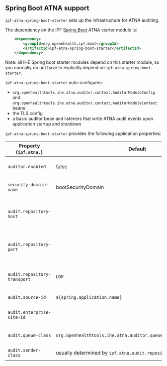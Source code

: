 ## Spring Boot ATNA support

`ipf-atna-spring-boot-starter` sets up the infrastructure for ATNA auditing.
 
The dependency on the IPF [Spring Boot] ATNA starter module is:

```xml
    <dependency>
        <groupId>org.openehealth.ipf.boot</groupId>
        <artifactId>ipf-atna-spring-boot-starter</artifactId>
    </dependency>
```

Note: all IHE Spring boot starter modules depend on this starter module, so you normally do not have to
explicitly depend on `ipf-atna-spring-boot-starter`.

`ipf-atna-spring-boot-starter` auto-configures:

* `org.openhealthtools.ihe.atna.auditor.context.AuditorModuleConfig` and `org.openhealthtools.ihe.atna.auditor.context.AuditorModuleContext` beans
* the TLS config
* a basic auditor bean and listeners that write ATNA audit events upon application startup and shutdown

`ipf-atna-spring-boot-starter` provides the following application properties:

| Property (`ipf.atna.`)       | Default               | Description                                         |
|------------------------------|-----------------------|-----------------------------------------------------|
| `auditor.enabled`            | false                 | Whether auditinh is enabled
| `security-domain-name`       | bootSecurityDomain    | ATNA domain name for the application
| `audit.repository-host`      |                       | Host of the ATNA repository to send the events to
| `audit.repository-port`      |                       | Port of the ATNA repository to send the events to
| `audit.repository-transport` | `UDP`               | ATNA transport: UDP, TLS, SYSLOG, BSD
| `audit.source-id`            | `${spring.application.name}` | Source ID for ATNA events
| `audit.enterprise-site-id`   |                       | Enterprise Site ID for ATNA events
| `audit.queue-class`          | `org.openhealthtools.ihe.atna.auditor.queue.SynchronousAuditQueue` | Queue implementation for auditing
| `audit.sender-class`         | usually determined by `ipf.atna.audit.repository-transport` | ATNA sender implementation


[Spring Boot]: https://projects.spring.io/spring-boot/
